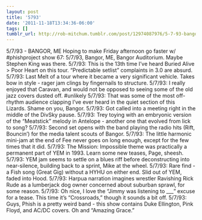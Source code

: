 ```yaml
---
layout: post
title: '5793'
date: '2011-11-18T13:34:36-06:00'
tags: []
tumblr_url: http://rob-mitchum.tumblr.com/post/12974087976/5-7-93-bangor-me-hoping-to-make-friday
---
```


5/7/93 - BANGOR, ME
Hoping to make Friday afternoon go faster w/ #phishproject show 67: 5/7/93, Bangor, ME, Bangor Auditorium. Maybe Stephen King was there.
5/7/93: This is the 13th time I’ve heard Buried Alive > Poor Heart on this tour. “Predictable setlist” complaints in 3.0 are absurd.
5/7/93: Last Melt of a tour where it became a very significant vehicle. Takes bow in style - rager jam clings by fingernails to structure.
5/7/93: I really enjoyed that Caravan, and would not be opposed to seeing some of the old jazz covers dusted off. #unlikely
5/7/93: That was some of the most off-rhythm audience clapping I’ve ever heard in the quiet section of this Lizards. Shame on you, Bangor.
5/7/93: Got called into a meeting right in the middle of the DivSky pause.
5/7/93: Trey toying with an embryonic version of the “Meatstick” melody in Antelope - another one that evolved from lick to song?
5/7/93: Second set opens with the band playing the radio hits (Rift, Bouncin’) for the media talent scouts of Bangor.
5/7/93: The little harmonic mini-jam at the end of Fee never goes on long enough, except for the few times that it did.
5/7/93: The Mission: Impossible theme was practically a permanent part of YEM in 1993. Learn some new teases, Page, sheesh.
5/7/93: YEM jam seems to settle on a blues riff before deconstructing into near-silence, building back to a sprint, Mike at the wheel.
5/7/93: Rare find - a Fish song (Great Gig) without a HYHU on either end. Slid out of YEM, faded into Hood.
5/7/93: Harpua narration imagines wrestler Ravishing Rick Rude as a lumberjack dog owner concerned about suburban sprawl, for some reason.
5/7/93: Oh nice, I love the “Jimmy was listening to ___” excuse for a tease. This time it’s “Crossroads,” though it sounds a bit off.
5/7/93: Guys, Phish is a pretty weird band - this show contains Duke Ellington, Pink Floyd, and AC/DC covers. Oh and “Amazing Grace.”
